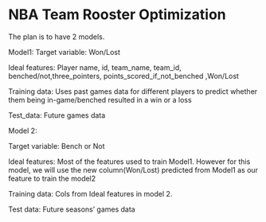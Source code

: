 # NBA Team Rooster Optimization

The plan is to have 2 models.

Model1:
Target variable: Won/Lost

Ideal features: Player name, id, team_name, team_id, benched/not,three_pointers, points_scored_if_not_benched ,Won/Lost

Training data: Uses past games data for different players to predict whether them being in-game/benched resulted in a win or a loss

Test_data: Future games data


Model 2:

Target variable: Bench or Not 

Ideal features: Most of the features used to train Model1. However for this model, we will use the new column(Won/Lost) predicted from Model1 as our feature to train the model2

Training data: Cols from Ideal features in model 2.

Test data: Future seasons’ games data
